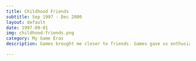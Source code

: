 ```yaml
---
title: Childhood Friends
subtitle: Sep 1997 - Dec 2000
layout: default
date: 1997-09-01
img: childhood-friends.png
category: My Game Eras
description: Games brought me closer to friends. Games gave us enthusiasm after winning the boss fight. Until now I still love the feeling when friends are working together towards a same goal.

---
```

